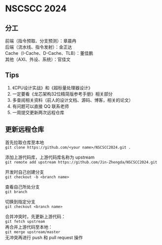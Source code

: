 # NSCSCC 2024

## 分工

前端（指令预取、分支预测）：章晨冉  
后端（流水线、指令发射）：金正达  
Cache（I-Cache、D-Cache、TLB）：董佳鹏  
其他（AXI、外设、系统）：官佳文  

## Tips

1. 《CPU设计实战》和《超标量处理器设计》
2. 一定要看《龙芯架构32位精简版参考手册》相关部分
3. 多查阅相关资料（前人的设计文档、源码、博客，相关的论文）
4. 有问题可以直接 QQ 联系老师
5. 一周提交更新两次远程仓库

## 更新远程仓库

首先拉取仓库至本地  
`git clone https://github.com/<your name>/NSCSCC2024.git .`  

添加上游代码库，上游代码库名称为 upstream  
`git remote add upstream https://github.com/Jin-Zhengda/NSCSCC2024.git`  

开发时自己创建分支  
`git checkout -b <branch name>`  

查看自己所处分支  
`git branch`  

切换到指定分支  
`git checkout <branch name>`  

合并冲突时，先更新上游代码：  
`git fetch upstream`  
再合并上游代码至本地：  
`git merge upstream/master`  
无冲突再进行 push 和 pull request 操作  
